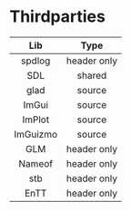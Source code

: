 # Thirdparties
|Lib|Type|
|:-:|:-:|
|spdlog|header only|
|SDL|shared|
|glad|source|
|ImGui|source|
|ImPlot|source|
|ImGuizmo|source|
|GLM|header only|
|Nameof|header only|
|stb|header only|
|EnTT|header only|
